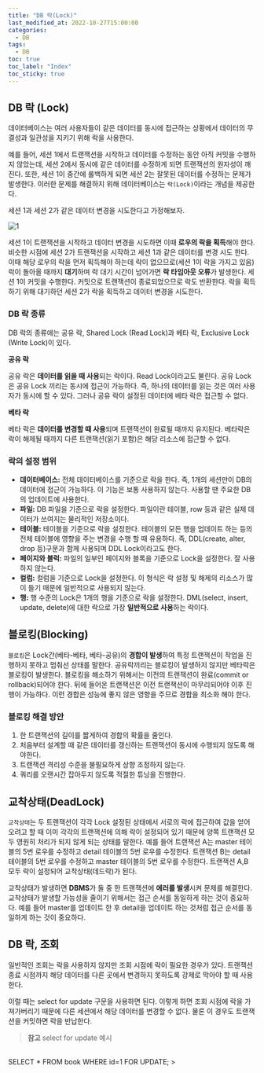 ```yaml
---
title: "DB 락(Lock)"
last_modified_at: 2022-10-27T15:00:00
categories:
  - DB
tags:
  - DB
toc: true
toc_label: "Index"
toc_sticky: true
---
```


## DB 락 (Lock)

데이터베이스는 여러 사용자들이 같은 데이터를 동시에 접근하는 상황에서 데이터의 무결성과 일관성을 지키기 위해 락을 사용한다.

예를 들어, 세션 1에서 트랜잭션을 시작하고 데이터를 수정하는 동안 아직 커밋을 수행하지 않았는데, 세션 2에서 동시에 같은 데이터를 수정하게 되면 트랜잭션의 원자성이 깨진다. 또한, 세션 1이 중간에 롤백하게 되면 세션 2는 잘못된 데이터를 수정하는 문제가 발생한다. 이러한 문제를 해결하지 위해 데이터베이스는 `락(Lock)`이라는 개념을 제공한다.

세션 1과 세션 2가 같은 데이터 변경을 시도한다고 가정해보자.

![1](https://user-images.githubusercontent.com/79130276/198203888-4f1f1d81-6fd3-4caf-b996-6cfa5ad23813.png)

세션 1이 트랜잭션을 시작하고 데이터 변경을 시도하면 이때 **로우의 락을 획득**해야 한다. 비슷한 시점에 세션 2가 트랜잭션을 시작하고 세션 1과 같은 데이터를 변경 시도 한다. 이때 해당 로우의 락을 먼저 획득해야 하는데 락이 없으므로(세션 1이 락을 가지고 있음) 락이 돌아올 때까지 **대기**하며 락 대기 시간이 넘어가면 **락 타임아웃 오류**가 발생한다. 세션 1이 커밋을 수행한다. 커밋으로 트랜잭션이 종료되었으므로 락도 반환한다. 락을 획득하기 위해 대기하던 세션 2가 락을 획득하고 데이터 변경을 시도한다.

### DB 락 종류

DB 락의 종류에는 공유 락, Shared Lock (Read Lock)과 베타 락, Exclusive Lock (Write Lock)이 있다.

**공유 락**

공유 락은 **데이터를 읽을 때 사용**되는 락이다. Read Lock이라고도 불린다. 공유 Lock은 공유 Lock 끼리는 동시에 접근이 가능하다. 즉, 하나의 데이터를 읽는 것은 여러 사용자가 동시에 할 수 있다. 그러나 공유 락이 설정된 데이터에 베타 락은 접근할 수 없다.

**베타 락**

베타 락은 **데이터를 변경할 때 사용**되며 트랜잭션이 완료될 때까지 유지된다. 베타락은 락이 해제될 때까지 다른 트랜잭션(읽기 포함)은 해당 리소스에 접근할 수 없다.

### 락의 설정 범위

- **데이터베이스:** 전체 데이터베이스를 기준으로 락을 한다. 즉, 1개의 세션만이 DB의 데이터에 접근이 가능하다. 이 기능은 보통 사용하지 않는다. 사용할 땐 주요한 DB의 업데이트에 사용한다.
- **파일:** DB 파일을 기준으로 락을 설정한다. 파일이란 테이블, row 등과 같은 실제 데이터가 쓰여지는 물리적인 저장소이다.
- **테이블:** 테이블을 기준으로 락을 설정한다. 테이블의 모든 행을 업데이트 하는 등의 전체 테이블에 영향을 주는 변경을 수행 할 때 유용하다. 즉, DDL(create, alter, drop 등)구문과 함께 사용되며 DDL Lock이라고도 한다.
- **페이지와 블럭:** 파일의 일부인 페이지와 블록을 기준으로 Lock을 설정한다. 잘 사용하지 않는다.
- **컬럼:** 컬럼을 기준으로 Lock을 설정한다. 이 형식은 락 설정 및 해제의 리소스가 많이 들기 때문에 일반적으로 사용되지 않는다.
- **행:** 행 수준의 Lock은 1개의 행을 기준으로 락을 설정한다. DML(select, insert, update, delete)에 대한 락으로 가장 **일반적으로 사용**하는 락이다.

## 블로킹(Blocking)

`블로킹`은 Lock간(베타-베타, 베타-공유)의 **경합이 발생**하여 특정 트랜잭션이 작업을 진행하지 못하고 멈춰선 상태를 말한다. 공유락끼리는 블로킹이 발생하지 않지만 베타락은 블로킹이 발생한다. 블로킹을 해소하기 위해서는 이전의 트랜잭션이 완료(commit or rollback)되어야 한다. 뒤에 들어온 트랜잭션은 이전 트랜잭션이 마무리되어야 이후 진행이 가능하다. 이런 경합은 성능에 좋지 않은 영향을 주므로 경합을 최소화 해야 한다.

### 블로킹 해결 방안

1. 한 트랜잭션의 길이를 짧게하여 경합의 확률을 줄인다.
2. 처음부터 설계할 때 같은 데이터를 갱신하는 트랜잭션이 동시에 수행되지 않도록 해야한다.
3. 트랜잭션 격리성 수준을 불필요하게 상향 조정하지 않는다.
4. 쿼리를 오랜시간 잡아두지 않도록 적절한 튜닝을 진행한다.

## 교착상태(DeadLock)

`교착상태`는 두 트랜잭션이 각각 Lock 설정된 상태에서 서로의 락에 접근하여 값을 얻어오려고 할 때 이미 각각의 트랜잭션에 의해 락이 설정되어 있기 때문에 양쪽 트랜잭션 모두 영원히 처리가 되지 않게 되는 상태를 말한다.
예를 들어 트랜잭션 A는 master 테이블의 5번 로우를 수정하고 detail 테이블의 5번 로우를 수정한다. 트랜잭션 B는 detail 테이블의 5번 로우를 수정하고 master 테이블의 5번 로우를 수정한다. 트랜잭션 A,B 모두 락이 설정되어 교착상태(데드락)가 된다.

교착상태가 발생하면 **DBMS**가 둘 중 한 트랜잭션에 **에러를 발생**시켜 문제를 해결한다. 교착상태가 발생할 가능성을 줄이기 위해서는 접근 순서를 동일하게 하는 것이 중요하다. 예를 들어 master를 업데이트 한 후 detail을 업데이트 하는 것처럼 접근 순서를 동일하게 하는 것이 중요하다.

## DB 락, 조회

일반적인 조회는 락을 사용하지 않지만 조회 시점에 락이 필요한 경우가 있다. 트랜잭션 종료 시점까지 해당 데이터를 다른 곳에서 변경하지 못하도록 강제로 막아야 할 때 사용한다.

이럴 때는 select for update 구문을 사용하면 된다. 이렇게 하면 조회 시점에 락을 가져가버리기 때문에 다른 세션에서 해당 데이터를 변경할 수 없다. 물론 이 경우도 트랜잭션을 커밋하면 락을 반납한다.

> **참고** select for update 예시
<br>
SELECT * FROM book WHERE id=1 FOR UPDATE;
>